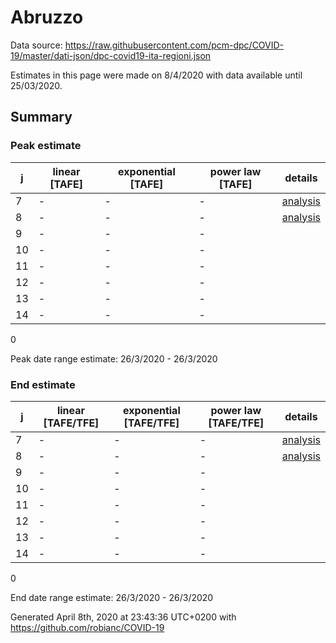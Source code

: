 # Abruzzo


Data source: https://raw.githubusercontent.com/pcm-dpc/COVID-19/master/dati-json/dpc-covid19-ita-regioni.json

Estimates in this page were made on 8/4/2020 with data available until 25/03/2020.


## Summary 

### Peak estimate 
|j|linear [TAFE]|exponential [TAFE]|power law [TAFE]|details|
|---|----|-----------|---------|-------|
|7|-|-|-|[analysis](COVID-19_abruzzo_j7_2020-03-25.md)|
|8|-|-|-|[analysis](COVID-19_abruzzo_j8_2020-03-25.md)|
|9|-|-|-||
|10|-|-|-||
|11|-|-|-||
|12|-|-|-||
|13|-|-|-||
|14|-|-|-||

0

Peak date range estimate: 26/3/2020 - 26/3/2020

### End estimate 
|j|linear [TAFE/TFE]|exponential [TAFE/TFE]|power law [TAFE/TFE]|details|
|---|----|-----------|---------|-------|
|7|-|-|-|[analysis](COVID-19_abruzzo_j7_2020-03-25.md)|
|8|-|-|-|[analysis](COVID-19_abruzzo_j8_2020-03-25.md)|
|9|-|-|-||
|10|-|-|-||
|11|-|-|-||
|12|-|-|-||
|13|-|-|-||
|14|-|-|-||

0

End date range estimate: 26/3/2020 - 26/3/2020

Generated April 8th, 2020 at 23:43:36 UTC+0200 with https://github.com/robianc/COVID-19
